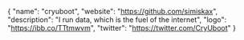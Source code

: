 {
  "name": "cryuboot",
  "website": "https://github.com/simiskax",
  "description": "I run data, which is the fuel of the internet",
  "logo": "https://ibb.co/TTtmwvm",
  "twitter": "https://twitter.com/CryUboot"
}
